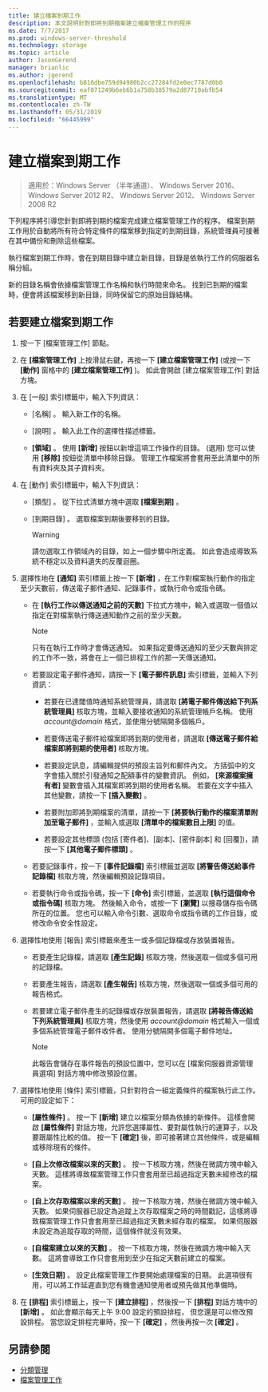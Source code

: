```yaml
---
title: 建立檔案到期工作
description: 本文說明針對即將到期檔案建立檔案管理工作的程序
ms.date: 7/7/2017
ms.prod: windows-server-threshold
ms.technology: storage
ms.topic: article
author: JasonGerend
manager: brianlic
ms.author: jgerend
ms.openlocfilehash: b816dbe759d94980b2cc27284fd2e0ec7787d0b0
ms.sourcegitcommit: eaf071249b6eb6b1a758b38579a2d87710abfb54
ms.translationtype: MT
ms.contentlocale: zh-TW
ms.lasthandoff: 05/31/2019
ms.locfileid: "66445999"
---
```

# <a name="create-a-file-expiration-task"></a>建立檔案到期工作

> 適用於：Windows Server （半年通道）、 Windows Server 2016、 Windows Server 2012 R2、 Windows Server 2012、 Windows Server 2008 R2

下列程序將引導您針對即將到期的檔案完成建立檔案管理工作的程序。 檔案到期工作用於自動將所有符合特定條件的檔案移到指定的到期目錄，系統管理員可接著在其中備份和刪除這些檔案。

執行檔案到期工作時，會在到期目錄中建立新目錄，目錄是依執行工作的伺服器名稱分組。

新的目錄名稱會依據檔案管理工作名稱和執行時間來命名。 找到已到期的檔案時，便會將該檔案移到新目錄，同時保留它的原始目錄結構。

## <a name="to-create-a-file-expiration-task"></a>若要建立檔案到期工作

1. 按一下 [檔案管理工作]  節點。

2. 在 **\[檔案管理工作\]** 上按滑鼠右鍵，再按一下 **\[建立檔案管理工作\]** (或按一下 **\[動作\]** 窗格中的 **\[建立檔案管理工作\]** )。 如此會開啟 [建立檔案管理工作]  對話方塊。

3. 在 [一般]  索引標籤中，輸入下列資訊：

   -   [名稱]  。 輸入新工作的名稱。  

   -   [說明]  。 輸入此工作的選擇性描述標籤。  
    
   -   **\[領域\]** 。 使用 **\[新增\]** 按鈕以新增這項工作操作的目錄。 (選用) 您可以使用 **\[移除\]** 按鈕從清單中移除目錄。 管理工作檔案將會套用至此清單中的所有資料夾及其子資料夾。

4. 在 [動作]  索引標籤中，輸入下列資訊：

   - [類型]  。 從下拉式清單方塊中選取 **\[檔案到期\]** 。

   - [到期目錄]  。 選取檔案到期後要移到的目錄。

     > [!Warning]
     > 請勿選取工作領域內的目錄，如上一個步驟中所定義。 如此會造成導致系統不穩定以及資料遺失的反覆迴圈。

5. 選擇性地在 **\[通知\]** 索引標籤上按一下 **\[新增\]** ，在工作對檔案執行動作的指定至少天數前，傳送電子郵件通知、記錄事件，或執行命令或指令碼。

   - 在 **\[執行工作以傳送通知之前的天數\]** 下拉式方塊中，輸入或選取一個值以指定在對檔案執行傳送通知動作之前的至少天數。

     > [!Note]
     > 只有在執行工作時才會傳送通知。 如果指定要傳送通知的至少天數與排定的工作不一致，將會在上一個已排程工作的那一天傳送通知。

   - 若要設定電子郵件通知，請按一下 **\[電子郵件訊息\]** 索引標籤，並輸入下列資訊：

     - 若要在已達閾值時通知系統管理員，請選取 **\[將電子郵件傳送給下列系統管理員\]** 核取方塊，並輸入要接收通知的系統管理帳戶名稱。 使用 <em>account@domain</em> 格式，並使用分號隔開多個帳戶。  

     - 若要傳送電子郵件給檔案即將到期的使用者，請選取 **\[傳送電子郵件給檔案即將到期的使用者\]** 核取方塊。

     - 若要設定訊息，請編輯提供的預設主旨列和郵件內文。 方括弧中的文字會插入關於引發通知之配額事件的變數資訊。 例如， **\[來源檔案擁有者\]** 變數會插入其檔案即將到期的使用者名稱。 若要在文字中插入其他變數，請按一下 **\[插入變數\]** 。

     - 若要附加即將到期檔案的清單，請按一下 **\[將要執行動作的檔案清單附加至電子郵件\]** ，並輸入或選取 **\[清單中的檔案數目上限\]** 的值。

     - 若要設定其他標頭 (包括 [寄件者]、[副本]、[密件副本] 和 [回覆])，請按一下 **\[其他電子郵件標頭\]** 。  

   - 若要記錄事件，按一下 **\[事件記錄檔\]** 索引標籤並選取 **\[將警告傳送給事件記錄檔\]** 核取方塊，然後編輯預設記錄項目。  

   - 若要執行命令或指令碼，按一下 **\[命令\]** 索引標籤，並選取 **\[執行這個命令或指令碼\]** 核取方塊。 然後輸入命令，或按一下 **\[瀏覽\]** 以搜尋儲存指令碼所在的位置。 您也可以輸入命令引數、選取命令或指令碼的工作目錄，或修改命令安全性設定。

6. 選擇性地使用 [報告]  索引標籤來產生一或多個記錄檔或存放裝置報告。

   - 若要產生記錄檔，請選取 **\[產生記錄\]** 核取方塊，然後選取一個或多個可用的記錄檔。  

   - 若要產生報告，請選取 **\[產生報告\]** 核取方塊，然後選取一個或多個可用的報告格式。  

   - 若要建立電子郵件產生的記錄檔或存放裝置報告，請選取 **\[將報告傳送給下列系統管理員\]** 核取方塊，然後使用 <em>account@domain</em> 格式輸入一個或多個系統管理電子郵件收件者。 使用分號隔開多個電子郵件地址。

     > [!Note]
     > 此報告會儲存在事件報告的預設位置中，您可以在 [檔案伺服器資源管理員選項]  對話方塊中修改預設位置。
        
7. 選擇性地使用 [條件]  索引標籤，只針對符合一組定義條件的檔案執行此工作。 可用的設定如下：

    -   **\[屬性條件\]** 。 按一下 **\[新增\]** 建立以檔案分類為依據的新條件。 這樣會開啟 **\[屬性條件\]** 對話方塊，允許您選擇屬性、要對屬性執行的運算子，以及要跟屬性比較的值。 按一下 **\[確定\]** 後，即可接著建立其他條件，或是編輯或移除現有的條件。

    -   **\[自上次修改檔案以來的天數\]** 。 按一下核取方塊，然後在微調方塊中輸入天數。 這樣將導致檔案管理工作只會套用至已超過指定天數未經修改的檔案。

    -   **\[自上次存取檔案以來的天數\]** 。 按一下核取方塊，然後在微調方塊中輸入天數。 如果伺服器已設定為追蹤上次存取檔案之時的時間戳記，這樣將導致檔案管理工作只會套用至已超過指定天數未經存取的檔案。 如果伺服器未設定為追蹤存取的時間，這個條件就沒有效果。

    -   **\[自檔案建立以來的天數\]** 。 按一下核取方塊，然後在微調方塊中輸入天數。 這將會導致工作只會套用到至少在指定天數前建立的檔案。  

    -   **\[生效日期\]** 。 設定此檔案管理工作要開始處理檔案的日期。 此選項很有用，可以將工作延遲直到您有機會通知使用者或預先做其他準備時。

8. 在 **\[排程\]** 索引標籤上，按一下 **\[建立排程\]** ，然後按一下 **\[排程\]** 對話方塊中的 **\[新增\]** 。 如此會顯示每天上午 9:00 設定的預設排程， 但您還是可以修改預設排程。 當您設定排程完畢時，按一下 **\[確定\]** ，然後再按一次 **\[確定\]** 。

## <a name="see-also"></a>另請參閱

-   [分類管理](classification-management.md)
-   [檔案管理工作](file-management-tasks.md)